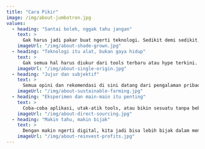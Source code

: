 ```yaml
---
title: "Cara Pikir"
image: /img/about-jumbotron.jpg
values:
  - heading: "Santai boleh, nggak tahu jangan"
    text: >
      Gak harus jadi pakar buat ngerti teknologi. Sedikit demi sedikit, semua bisa belajar. Di sini kita bareng-bareng cari tahu dengan cara yang nyaman.
    imageUrl: "/img/about-shade-grown.jpg"
  - heading: "Teknologi itu alat, bukan gaya hidup"
    text: >
      Gak semua hal harus diukur dari tools terbaru atau hype terkini. Yang penting, cocok dan berguna buat kita.
    imageUrl: "/img/about-single-origin.jpg"
  - heading: "Jujur dan subjektif"
    text: >
      Semua opini dan rekomendasi di sini datang dari pengalaman pribadi. Gak dibayar, gak dibesar-besarkan.
    imageUrl: "/img/about-sustainable-farming.jpg"
  - heading: "Eksperimen dan main-main itu penting"
    text: >
      Coba-coba aplikasi, utak-atik tools, atau bikin sesuatu tanpa beban. Kita percaya eksperimen santai bisa berujung jadi hal besar.
    imageUrl: "/img/about-direct-sourcing.jpg"
  - heading: "Makin tahu, makin bijak"
    text: >
      Dengan makin ngerti digital, kita jadi bisa lebih bijak dalam memilih, membatasi, bahkan meninggalkan teknologi yang gak sehat.
    imageUrl: "/img/about-reinvest-profits.jpg"
---
```

